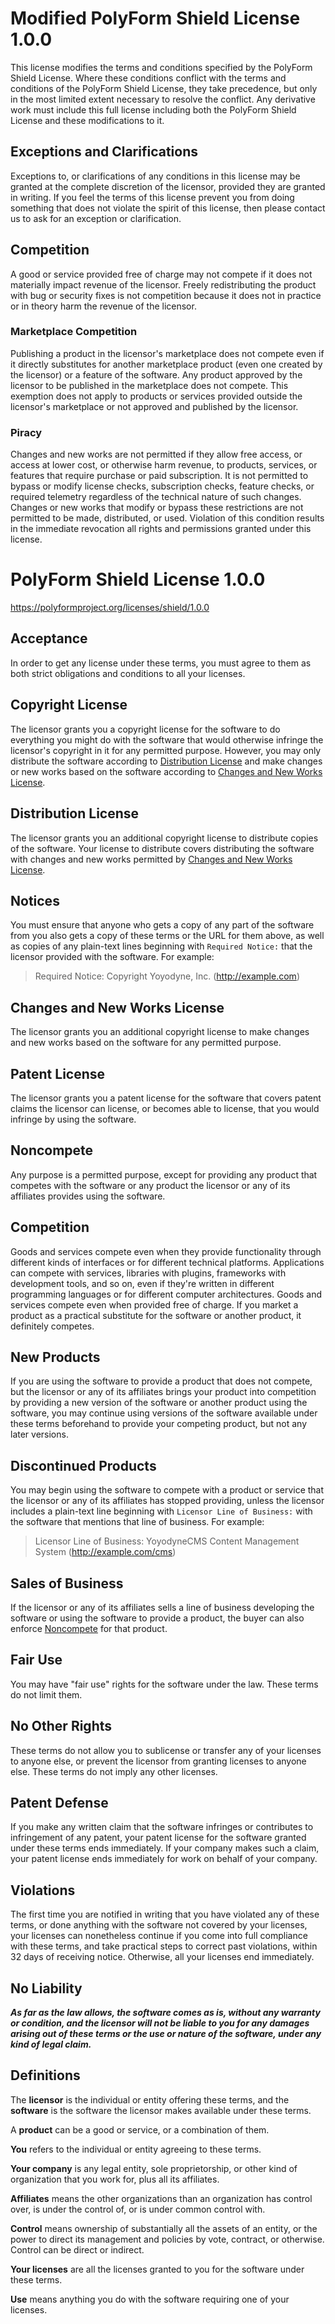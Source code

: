 # Modified PolyForm Shield License 1.0.0

This license modifies the terms and conditions
specified by the PolyForm Shield License. Where these conditions
conflict with the terms and conditions of the
PolyForm Shield License, they take precedence,
but only in the most limited extent necessary to resolve the conflict.
Any derivative work must include this full license
including both the PolyForm Shield License and these
modifications to it.

## Exceptions and Clarifications

Exceptions to, or clarifications of any conditions in this license may be granted
at the complete discretion of the licensor, provided they are
granted in writing. If you feel the terms of this license
prevent you from doing something that does not violate the spirit
of this license, then please contact us to ask for an exception or clarification.

## Competition

A good or service provided free of charge may not compete
if it does not materially impact revenue of the licensor.
Freely redistributing the product with bug or security fixes
is not competition because it does not in practice or in theory
harm the revenue of the licensor.

### Marketplace Competition

Publishing a product in the licensor's marketplace does not compete
even if it directly substitutes for another marketplace product
(even one created by the licensor) or a feature of the software. 
Any product approved by the licensor to be published in the marketplace 
does not compete. This exemption does not apply to products or services
provided outside the licensor's marketplace or not approved
and published by the licensor.

### Piracy

Changes and new works are not permitted if they allow
free access, or access at lower cost, or otherwise harm revenue,
to products, services, or features that require purchase or paid subscription.
It is not permitted to bypass or modify license checks, subscription checks,
feature checks, or required telemetry regardless of the technical
nature of such changes. Changes or new works that modify or bypass these restrictions
are not permitted to be made, distributed, or used. Violation
of this condition results in the immediate revocation all rights
and permissions granted under this license.

# PolyForm Shield License 1.0.0

<https://polyformproject.org/licenses/shield/1.0.0>

## Acceptance

In order to get any license under these terms, you must agree
to them as both strict obligations and conditions to all
your licenses.

## Copyright License

The licensor grants you a copyright license for the
software to do everything you might do with the software
that would otherwise infringe the licensor's copyright
in it for any permitted purpose.  However, you may
only distribute the software according to [Distribution
License](#distribution-license) and make changes or new works
based on the software according to [Changes and New Works
License](#changes-and-new-works-license).

## Distribution License

The licensor grants you an additional copyright license
to distribute copies of the software.  Your license
to distribute covers distributing the software with
changes and new works permitted by [Changes and New Works
License](#changes-and-new-works-license).

## Notices

You must ensure that anyone who gets a copy of any part of
the software from you also gets a copy of these terms or the
URL for them above, as well as copies of any plain-text lines
beginning with `Required Notice:` that the licensor provided
with the software.  For example:

> Required Notice: Copyright Yoyodyne, Inc. (http://example.com)

## Changes and New Works License

The licensor grants you an additional copyright license to
make changes and new works based on the software for any
permitted purpose.

## Patent License

The licensor grants you a patent license for the software that
covers patent claims the licensor can license, or becomes able
to license, that you would infringe by using the software.

## Noncompete

Any purpose is a permitted purpose, except for providing any
product that competes with the software or any product the
licensor or any of its affiliates provides using the software.

## Competition

Goods and services compete even when they provide functionality
through different kinds of interfaces or for different technical
platforms.  Applications can compete with services, libraries
with plugins, frameworks with development tools, and so on,
even if they're written in different programming languages
or for different computer architectures.  Goods and services
compete even when provided free of charge.  If you market a
product as a practical substitute for the software or another
product, it definitely competes.

## New Products

If you are using the software to provide a product that does
not compete, but the licensor or any of its affiliates brings
your product into competition by providing a new version of
the software or another product using the software, you may
continue using versions of the software available under these
terms beforehand to provide your competing product, but not
any later versions.

## Discontinued Products

You may begin using the software to compete with a product
or service that the licensor or any of its affiliates has
stopped providing, unless the licensor includes a plain-text
line beginning with `Licensor Line of Business:` with the
software that mentions that line of business.  For example:

> Licensor Line of Business: YoyodyneCMS Content Management
System (http://example.com/cms)

## Sales of Business

If the licensor or any of its affiliates sells a line of
business developing the software or using the software
to provide a product, the buyer can also enforce
[Noncompete](#noncompete) for that product.

## Fair Use

You may have "fair use" rights for the software under the
law. These terms do not limit them.

## No Other Rights

These terms do not allow you to sublicense or transfer any of
your licenses to anyone else, or prevent the licensor from
granting licenses to anyone else.  These terms do not imply
any other licenses.

## Patent Defense

If you make any written claim that the software infringes or
contributes to infringement of any patent, your patent license
for the software granted under these terms ends immediately. If
your company makes such a claim, your patent license ends
immediately for work on behalf of your company.

## Violations

The first time you are notified in writing that you have
violated any of these terms, or done anything with the software
not covered by your licenses, your licenses can nonetheless
continue if you come into full compliance with these terms,
and take practical steps to correct past violations, within
32 days of receiving notice.  Otherwise, all your licenses
end immediately.

## No Liability

***As far as the law allows, the software comes as is, without
any warranty or condition, and the licensor will not be liable
to you for any damages arising out of these terms or the use
or nature of the software, under any kind of legal claim.***

## Definitions

The **licensor** is the individual or entity offering these
terms, and the **software** is the software the licensor makes
available under these terms.

A **product** can be a good or service, or a combination
of them.

**You** refers to the individual or entity agreeing to these
terms.

**Your company** is any legal entity, sole proprietorship,
or other kind of organization that you work for, plus all
its affiliates.

**Affiliates** means the other organizations than an
organization has control over, is under the control of, or is
under common control with.

**Control** means ownership of substantially all the assets of
an entity, or the power to direct its management and policies
by vote, contract, or otherwise.  Control can be direct or
indirect.

**Your licenses** are all the licenses granted to you for the
software under these terms.

**Use** means anything you do with the software requiring one
of your licenses.
